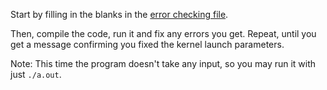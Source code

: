 Start by filling in the blanks in the [error checking file](error_checking.hpp).

Then, compile the code, run it and fix any errors you get.
Repeat, until you get a message confirming you fixed the kernel launch parameters.

Note: This time the program doesn't take any input, so you may run it with just `./a.out`.
